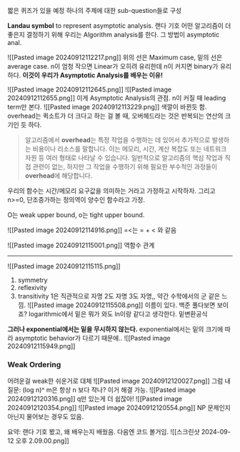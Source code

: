 짧은 퀴즈가 있을 예정
하나의 주제에 대한 sub-question들로 구성

**Landau symbol** to represent asymptotic analysis. 랜다 기호
어떤 알고리즘이 더 좋은지 결정하기 위해 우리는 Algorithm analysis를 한다.
그 방법이 asymptotic anal.

![[Pasted image 20240912112217.png]]
위의 선은 Maximum case, 밑의 선은 average case.
n이 엄청 작으면 Linear가 오히려 유리한데 n이 커지면 binary가 유리하다.
**이것이 우리가 Asymptotic Analysis를 배우는 이유!**

![[Pasted image 20240912112645.png]]
![[Pasted image 20240912112655.png]]
이게 Asymptotic Analysis의 관점. n이 커질 때 leading term만 본다.
![[Pasted image 20240912113229.png]]
색깔이 바뀐듯 함. overhead는 퀵소트가 더 크다고 하는 걸 볼 때, 오버헤드라는 것은 반복되는 연산의 크기인 듯 하다.
> 알고리즘에서 **overhead**는 특정 작업을 수행하는 데 있어서 추가적으로 발생하는 비용이나 리소스를 말합니다. 이는 메모리, 시간, 계산 복잡도 또는 네트워크 자원 등 여러 형태로 나타날 수 있습니다. 일반적으로 알고리즘의 핵심 작업과 직접 관련이 없는, 하지만 그 작업을 수행하기 위해 필요한 부수적인 과정들이 **overhead**에 해당합니다.

우리의 함수는 시간/메모리 요구값을 의미하는 거라고 가정하고 시작하자. 
그리고 n>=0, 단조증가하는 정의역이 양수인 함수라고 가정.

O는 weak upper bound, o는 tight upper bound.

![[Pasted image 20240912114916.png]]
\=<는 = + < 와 같음

![[Pasted image 20240912115001.png]]
역함수 관계


---
![[Pasted image 20240912115115.png]]
1. symmetry
2. reflexivity
3. transitivity
1은 직관적으로 자명
2도 자명
3도 자명,, 약간 수학에서의 군 같은 느낌.
![[Pasted image 20240912115508.png]]
이름이 있다. 백준 풀다보면 보이죠?
logarithmic에서 밑은 뭐가 와도 ln이랑 같다고 생각한다. 밑변환공식

**그러나 exponential에서는 밑을 무시하지 않는다.**
exponential에서는 밑의 크기에 따라 asymptotic behavior가 다르기 때문에..
![[Pasted image 20240912115949.png]]
### Weak Ordering
어려운걸 weak한 쉬운거로 대체
![[Pasted image 20240912120027.png]]
그럼 내 질문: (log n)^ m은 항상 n 보다 작나? 이거 해결 가능.
![[Pasted image 20240912120316.png]]
q만 있는게 더 쉽잖아!
![[Pasted image 20240912120354.png]]
![[Pasted image 20240912120554.png]]
NP 문제인지 아닌지 물어보는 경우도 있음.

요약: 랜다 기호 봤고, 왜 배우는지 배웠음.
다음엔 코드 볼거임.
![[스크린샷 2024-09-12 오후 2.09.00.png]]
